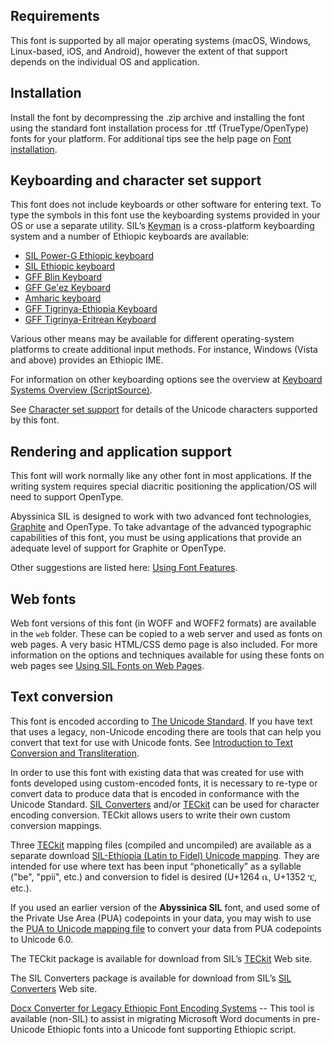 
## Requirements

This font is supported by all major operating systems (macOS, Windows, Linux-based, iOS, and Android), however the extent of that support depends on the individual OS and application.

## Installation

Install the font by decompressing the .zip archive and installing the font using the standard font installation process for .ttf (TrueType/OpenType) fonts for your platform. For additional tips see the help page on [Font installation](https://software.sil.org/fonts/installation).

## Keyboarding and character set support

This font does not include keyboards or other software for entering text. To type the symbols in this font use the keyboarding systems provided in your OS or use a separate utility. SIL’s [Keyman](https://keyman.com/) is a cross-platform keyboarding system and a number of Ethiopic keyboards are available:

- [SIL Power-G Ethiopic keyboard](https://keyman.com/keyboards/sil_ethiopic_power_g)
- [SIL Ethiopic keyboard](https://keyman.com/keyboards/sil_ethiopic)
- [GFF Blin Keyboard](https://keyman.com/keyboards/gff_blin)
- [GFF Ge'ez Keyboard](https://keyman.com/keyboards/gff_geez)
- [Amharic keyboard](https://keyman.com/keyboards/gff_amharic)
- [GFF Tigrinya-Ethiopia Keyboard](https://keyman.com/keyboards/gff_tigrinya_ethiopia)
- [GFF Tigrinya-Eritrean Keyboard](https://keyman.com/keyboards/gff_tigrinya_eritrea)

Various other means may be available for different operating-system platforms to create additional input methods. For instance, Windows (Vista and above) provides an Ethiopic IME. 

For information on other keyboarding options see the overview at [Keyboard Systems Overview (ScriptSource)](https://scriptsource.org/entry/ytr8g8n6sw).

See [Character set support](charset) for details of the Unicode characters supported by this font.

## Rendering and application support

This font will work normally like any other font in most applications. If the writing system requires special diacritic positioning the application/OS will need to support OpenType.

Abyssinica SIL is designed to work with two advanced font technologies, [Graphite](https://graphite.sil.org/) and OpenType. To take advantage of the advanced typographic capabilities of this font, you must be using applications that provide an adequate level of support for Graphite or OpenType.

Other suggestions are listed here: [Using Font Features](https://software.sil.org/fonts/features/). 

## Web fonts

Web font versions of this font (in WOFF and WOFF2 formats) are available in the `web` folder. These can be copied to a web server and used as fonts on web pages. A very basic HTML/CSS demo page is also included. For more information on the options and techniques available for using these fonts on web pages see [Using SIL Fonts on Web Pages](https://software.sil.org/fonts/webfonts).

## Text conversion

This font is encoded according to [The Unicode Standard](https://unicode.org). If you have text that uses a legacy, non-Unicode encoding there are tools that can help you convert that text for use with Unicode fonts. See [Introduction to Text Conversion and Transliteration](https://scriptsource.org/entry/xlzd6n5aqt).

In order to use this font with existing data that was created for use with fonts developed using custom-encoded fonts, it is necessary to re-type or convert data to produce data that is encoded in conformance with the Unicode Standard. [SIL Converters](https://software.sil.org/silconverters/) and/or [TECkit](https://software.sil.org/teckit/) can be used for character encoding conversion. TECkit allows users to write their own custom conversion mappings.

Three [TECkit](https://software.sil.org/teckit/) mapping files (compiled and uncompiled) are available as a separate download [SIL-Ethiopia (Latin to Fidel) Unicode mapping](https://github.com/silnrsi/wsresources/tree/master/scripts/Ethi/mappings/latn-ethi). They are intended for use where text has been input “phonetically” as a syllable ("be", "ppii", etc.) and conversion to fidel is desired (U+1264 ቤ, U+1352 ፒ, etc.). 

If you used an earlier version of the **Abyssinica SIL** font, and used some of the Private Use Area (PUA) codepoints in your data, you may wish to use the [PUA to Unicode mapping file](https://github.com/silnrsi/wsresources/tree/master/scripts/Ethi/mappings/sil-pua-unicode) to convert your data from PUA codepoints to Unicode 6.0.  

The TECkit package is available for download from SIL’s [TECkit](https://software.sil.org/teckit/) Web site.

The SIL Converters package is available for download from SIL’s [SIL Converters](https://software.sil.org/silconverters/) Web site.

[Docx Converter for Legacy Ethiopic Font Encoding Systems](https://github.com/geezorg/DocxConverter) -- This tool is available (non-SIL) to assist in migrating Microsoft Word documents in pre-Unicode Ethiopic fonts into a Unicode font supporting Ethiopic script.

